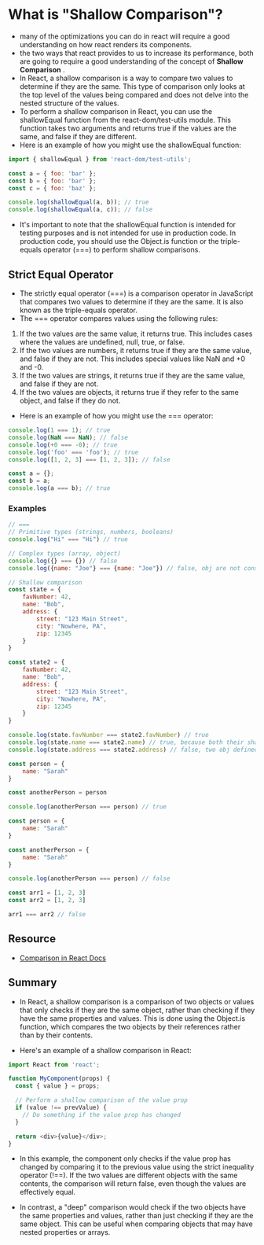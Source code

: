 # What is "Shallow Comparison"?

- many of the optimizations you can do in react will require a good understanding on how react renders its components. 
- the two ways that react provides to us to increase its performance, both are going to require a good understanding of the concept of **Shallow Comparison** .
- In React, a shallow comparison is a way to compare two values to determine if they are the same. This type of comparison only looks at the top level of the values being compared and does not delve into the nested structure of the values.
- To perform a shallow comparison in React, you can use the shallowEqual function from the react-dom/test-utils module. This function takes two arguments and returns true if the values are the same, and false if they are different.
- Here is an example of how you might use the shallowEqual function:

```js
import { shallowEqual } from 'react-dom/test-utils';

const a = { foo: 'bar' };
const b = { foo: 'bar' };
const c = { foo: 'baz' };

console.log(shallowEqual(a, b)); // true
console.log(shallowEqual(a, c)); // false
```

- It's important to note that the shallowEqual function is intended for testing purposes and is not intended for use in production code. In production code, you should use the Object.is function or the triple-equals operator (===) to perform shallow comparisons.

## Strict Equal Operator

- The strictly equal operator (===) is a comparison operator in JavaScript that compares two values to determine if they are the same. It is also known as the triple-equals operator.
- The === operator compares values using the following rules:

1. If the two values are the same value, it returns true. This includes cases where the values are undefined, null, true, or false.
2. If the two values are numbers, it returns true if they are the same value, and false if they are not. This includes special values like NaN and +0 and -0.
3. If the two values are strings, it returns true if they are the same value, and false if they are not.
4. If the two values are objects, it returns true if they refer to the same object, and false if they do not.

- Here is an example of how you might use the === operator:

```js
console.log(1 === 1); // true
console.log(NaN === NaN); // false
console.log(+0 === -0); // true
console.log('foo' === 'foo'); // true
console.log([1, 2, 3] === [1, 2, 3]); // false

const a = {};
const b = a;
console.log(a === b); // true

```

### Examples

```js
// ===
// Primitive types (strings, numbers, booleans)
console.log("Hi" === "Hi") // true

// Complex types (array, object)
console.log({} === {}) // false
console.log({name: "Joe"} === {name: "Joe"}) // false, obj are not considered strictly equal to each other, obj are passed by reference instead of value

// Shallow comparison
const state = {
    favNumber: 42,
    name: "Bob",
    address: {
        street: "123 Main Street",
        city: "Nowhere, PA",
        zip: 12345
    }
}

const state2 = {
    favNumber: 42,
    name: "Bob",
    address: {
        street: "123 Main Street",
        city: "Nowhere, PA",
        zip: 12345
    }
}

console.log(state.favNumber === state2.favNumber) // true
console.log(state.name === state2.name) // true, because both their shallow properties are equal to each other
console.log(state.address === state2.address) // false, two obj defined in separate places are not gonna be considered shallow equal
```

```js
const person = {
    name: "Sarah"
}

const anotherPerson = person

console.log(anotherPerson === person) // true 
```

```js
const person = {
    name: "Sarah"
}

const anotherPerson = {
    name: "Sarah"
}

console.log(anotherPerson === person) // false
```

```js
const arr1 = [1, 2, 3]
const arr2 = [1, 2, 3]

arr1 === arr2 // false
```

## Resource

- [Comparison in React Docs](https://beta.reactjs.org/reference/react/memo#specifying-a-custom-comparison-function)

## Summary 

- In React, a shallow comparison is a comparison of two objects or values that only checks if they are the same object, rather than checking if they have the same properties and values. This is done using the Object.is function, which compares the two objects by their references rather than by their contents.

- Here's an example of a shallow comparison in React:

```js
import React from 'react';

function MyComponent(props) {
  const { value } = props;

  // Perform a shallow comparison of the value prop
  if (value !== prevValue) {
    // Do something if the value prop has changed
  }

  return <div>{value}</div>;
}
```

- In this example, the component only checks if the value prop has changed by comparing it to the previous value using the strict inequality operator (!==). If the two values are different objects with the same contents, the comparison will return false, even though the values are effectively equal.

- In contrast, a "deep" comparison would check if the two objects have the same properties and values, rather than just checking if they are the same object. This can be useful when comparing objects that may have nested properties or arrays.

